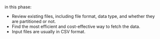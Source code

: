 in this phase:

- Review existing files, including file format, data type, and whether they are partitioned or not.
- Find the most efficient and cost-effective way to fetch the data.
- Input files are usually in CSV format.
